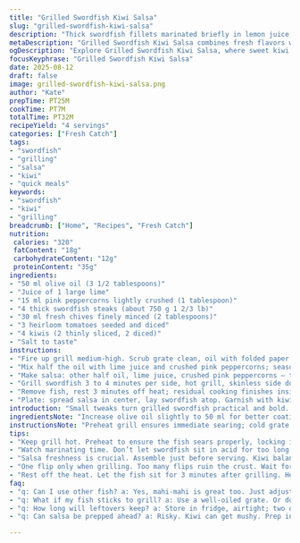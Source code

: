```yaml
---
title: "Grilled Swordfish Kiwi Salsa"
slug: "grilled-swordfish-kiwi-salsa"
description: "Thick swordfish fillets marinated briefly in lemon juice, olive oil, and lightly crushed pink peppercorns, grilled over medium heat to a tender finish with caramelized edges. Fresh salsa with diced kiwi and heirloom tomatoes, tossed with chives and seasoned simply with salt and lemon. A fresh mix of sweet, tart, and smoky flavors that pairs well with plain rice or quinoa. Quick, precise heat control to avoid overcooking fish, ensuring moistness and flaky texture. Simple ingredients; bright flavors with a touch of herbal contrast from chives."
metaDescription: "Grilled Swordfish Kiwi Salsa combines fresh flavors with quick cooking techniques for a Mediterranean delight. Bright, flavorful, and vibrant dish."
ogDescription: "Explore Grilled Swordfish Kiwi Salsa, where sweet kiwi meets smoky swordfish for a zesty, satisfying meal. Quick to prepare and serve."
focusKeyphrase: "Grilled Swordfish Kiwi Salsa"
date: 2025-08-12
draft: false
image: grilled-swordfish-kiwi-salsa.png
author: "Kate"
prepTime: PT25M
cookTime: PT7M
totalTime: PT32M
recipeYield: "4 servings"
categories: ["Fresh Catch"]
tags:
- "swordfish"
- "grilling"
- "salsa"
- "kiwi"
- "quick meals"
keywords:
- "swordfish"
- "kiwi"
- "grilling"
breadcrumb: ["Home", "Recipes", "Fresh Catch"]
nutrition: 
 calories: "320"
 fatContent: "18g"
 carbohydrateContent: "12g"
 proteinContent: "35g"
ingredients:
- "50 ml olive oil (3 1/2 tablespoons)"
- "Juice of 1 large lime"
- "15 ml pink peppercorns lightly crushed (1 tablespoon)"
- "4 thick swordfish steaks (about 750 g 1 2/3 lb)"
- "30 ml fresh chives finely minced (2 tablespoons)"
- "3 heirloom tomatoes seeded and diced"
- "4 kiwis (2 thinly sliced, 2 diced)"
- "Salt to taste"
instructions:
- "Fire up grill medium-high. Scrub grate clean, oil with folded paper towel dipped in oil; use long tongs. Prevent fish sticking."
- "Mix half the oil with lime juice and crushed pink peppercorns; season salty. Coat swordfish evenly. Marinate no more than 8 minutes; acid starts cooking fish."
- "Make salsa: other half oil, lime juice, crushed pink peppercorns — toss with diced tomatoes, diced kiwi, chives. Salt lightly. Set aside at room temp. Don’t overmix or mash fruit."
- "Grill swordfish 3 to 4 minutes per side, hot grill, skinless side down first if present. Listen for firm sizzle, edges will toughen, look for opaque center starting to firm."
- "Remove fish, rest 3 minutes off heat; residual cooking finishes inside. Don’t crowd grill; steam kills crust."
- "Plate: spread salsa in center, lay swordfish atop. Garnish with kiwi slices. Serve with fluffy rice or millet. Add cracked black pepper or torn mint for twist."
introduction: "Small tweaks turn grilled swordfish practical and bold. Acid brightens but don't drown fish in it; under 10 minutes, tops. Use lime here for extra tartness and distinctive citrus aroma instead of lemon. Pink peppercorns not only fragrant but leave subtle zing and crunch. Kiwi stands in for classic mango or pineapple, crisp and less sweet, balances juicy heirloom tomatoes with chives' slight onion punch. Grill’s the star, high heat sealing surface, caramelizing sugars, locking moisture. Watch closely; swordfish goes from rare to dry fast. Rest helps carryover heat tactfully distributes residual juiciness. Assemble salsa fresh, not long before plating. Texture contrast. Serve with grains to calm acidity and round plate. Learn fish grill rhythm. Simple game changer."
ingredientsNote: "Increase olive oil slightly to 50 ml for better coating and grilling moisture protection; swordfish is lean, prone to drying under direct heat. Replace lemon with lime for a sharper, more aromatic citrus layer; it pairs better with pink peppercorn’s floral notes than straightforward lemon’s brightness. Substitute heirlooms for standard vine-ripened tomatoes adding more depth and less water. Kiwi quantity trimmed to 4 for better balance with tomatoes. Use freshly crushed (not powdered) pink peppercorns; otherwise flavor dulls. Chives chopped finely—bagged dried herbs weaken after cooking. Salt used sparingly: fish and salsa accommodate seasoning, but remember salt enhances savory without drowning. Notes: If unavailable, use fresh tarragon instead of chives for a distinctive anise-like finish, and swap swordfish with thick mahi-mahi steaks; slightly longer grilling needed but similar technique applies. Avoid marinating more than 10 minutes: citrus acid denatures protein surface too long results chalky dry texture."
instructionsNote: "Preheat grill ensures immediate searing; cold grate causes sticking—a tightly oiled grate plus quick flipping solves stubborn fish issues. Marinate briefly; acids start 'cooking' protein so long soak ruins texture; quickly toss fish in mix and shift to grill. Using half marinade oil for swordfish, half for salsa reduces waste and unneeded dilution. Salsa: mix toss last-minute; kiwi and tomato juice weep fast, diluting texture so sift timing tightly with grill steps. Grill sound is your timer: steady sizzling indicates correct temp, quieting signals too low. Fish should release easily; fighting signals undercooked per se but also suggests need more time. Rest off direct heat prevents overcooking, carries flavor through heat transfer. For plating, using salsa base prevents fish drying during serving, and sliced kiwi on top punch visual and textural notes that invigorate dull plates. Common mistake: overflipping fish. One flip only retains grill marks and crust. If grilling indoors, use grill pan well-seasoned and hot. If unsure fillets dry out, baste with excess oil and lemon periodically. Final tip: keep salsa cool but not chilled; cold mutes flavors."
tips:
- "Keep grill hot. Preheat to ensure the fish sears properly, locking in moisture. Listen for that firm sizzle. Adjust heat as needed; too low means less caramelization."
- "Watch marinating time. Don’t let swordfish sit in acid for too long. Just 8 minutes max to avoid mushy texture. Quick toss in marinade; testing texture matters."
- "Salsa freshness is crucial. Assemble just before serving. Kiwi balances acidity. Use ripe kiwis; underripe won't give the right tang. Diced tomato adds juiciness but can make it watery."
- "One flip only when grilling. Too many flips ruin the crust. Wait for it to release; that’s your sign it’s seared enough. Keep an eye on visuals; opaque centers mean it’s done."
- "Rest off the heat. Let the fish sit for 3 minutes after grilling. Helps redistribute juices throughout. That technique retains moisture without creating dryness."
faq:
- "q: Can I use other fish? a: Yes, mahi-mahi is great too. Just adjust grilling time. Look for similar thickness; follow the same grilling methods."
- "q: What if my fish sticks to grill? a: Use a well-oiled grate. Or don’t flip too soon. Proper preheating prevents sticking; quick flipping can help too."
- "q: How long will leftovers keep? a: Store in fridge, airtight; two days max. Reheat gently. Overcooking or microwaving can toughen it up. Worst outcome."
- "q: Can salsa be prepped ahead? a: Risky. Kiwi can get mushy. Prep ingredients but mix just before serving. Texture matters here; don't let sit too long."

---
```

